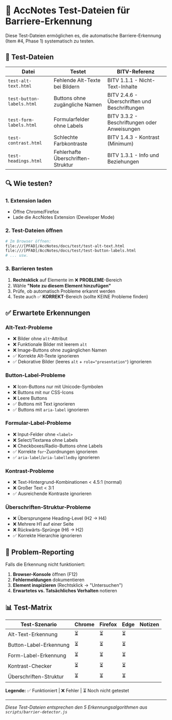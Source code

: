 # 🧪 AccNotes Test-Dateien für Barriere-Erkennung

Diese Test-Dateien ermöglichen es, die automatische Barriere-Erkennung (Item #4, Phase 1) systematisch zu testen.

## 📁 Test-Dateien

| Datei | Testet | BITV-Referenz |
|-------|--------|---------------|
| `test-alt-text.html` | Fehlende Alt-Texte bei Bildern | BITV 1.1.1 - Nicht-Text-Inhalte |
| `test-button-labels.html` | Buttons ohne zugängliche Namen | BITV 2.4.6 - Überschriften und Beschriftungen |
| `test-form-labels.html` | Formularfelder ohne Labels | BITV 3.3.2 - Beschriftungen oder Anweisungen |
| `test-contrast.html` | Schlechte Farbkontraste | BITV 1.4.3 - Kontrast (Minimum) |
| `test-headings.html` | Fehlerhafte Überschriften-Struktur | BITV 1.3.1 - Info und Beziehungen |

## 🔍 Wie testen?

### 1. Extension laden
- Öffne Chrome/Firefox
- Lade die AccNotes Extension (Developer Mode)

### 2. Test-Dateien öffnen
```bash
# Im Browser öffnen:
file:///[PFAD]/AccNotes/docs/test/test-alt-text.html
file:///[PFAD]/AccNotes/docs/test/test-button-labels.html
# ... usw.
```

### 3. Barrieren testen
1. **Rechtsklick** auf Elemente im ❌ **PROBLEME**-Bereich
2. Wähle **"Note zu diesem Element hinzufügen"**
3. Prüfe, ob automatisch Probleme erkannt werden
4. Teste auch ✅ **KORREKT**-Bereich (sollte KEINE Probleme finden)

## ✅ Erwartete Erkennungen

### Alt-Text-Probleme
- ❌ Bilder ohne `alt`-Attribut
- ❌ Funktionale Bilder mit leerem `alt`
- ❌ Image-Buttons ohne zugänglichen Namen
- ✅ Korrekte Alt-Texte ignorieren
- ✅ Dekorative Bilder (leeres `alt` + `role="presentation"`) ignorieren

### Button-Label-Probleme
- ❌ Icon-Buttons nur mit Unicode-Symbolen
- ❌ Buttons mit nur CSS-Icons
- ❌ Leere Buttons
- ✅ Buttons mit Text ignorieren
- ✅ Buttons mit `aria-label` ignorieren

### Formular-Label-Probleme
- ❌ Input-Felder ohne `<label>`
- ❌ Select/Textarea ohne Labels
- ❌ Checkboxes/Radio-Buttons ohne Labels
- ✅ Korrekte `for`-Zuordnungen ignorieren
- ✅ `aria-label`/`aria-labelledby` ignorieren

### Kontrast-Probleme
- ❌ Text-Hintergrund-Kombinationen < 4.5:1 (normal)
- ❌ Großer Text < 3:1
- ✅ Ausreichende Kontraste ignorieren

### Überschriften-Struktur-Probleme
- ❌ Übersprungene Heading-Level (H2 → H4)
- ❌ Mehrere H1 auf einer Seite
- ❌ Rückwärts-Sprünge (H6 → H2)
- ✅ Korrekte Hierarchie ignorieren

## 🐛 Problem-Reporting

Falls die Erkennung nicht funktioniert:

1. **Browser-Konsole** öffnen (F12)
2. **Fehlermeldungen** dokumentieren
3. **Element inspizieren** (Rechtsklick → "Untersuchen")
4. **Erwartetes vs. Tatsächliches Verhalten** notieren

## 📊 Test-Matrix

| Test-Szenario | Chrome | Firefox | Edge | Notizen |
|---------------|--------|---------|------|---------|
| Alt-Text-Erkennung | ⏳ | ⏳ | ⏳ | |
| Button-Label-Erkennung | ⏳ | ⏳ | ⏳ | |
| Form-Label-Erkennung | ⏳ | ⏳ | ⏳ | |
| Kontrast-Checker | ⏳ | ⏳ | ⏳ | |
| Überschriften-Struktur | ⏳ | ⏳ | ⏳ | |

**Legende:** ✅ Funktioniert | ❌ Fehler | ⏳ Noch nicht getestet

---

*Diese Test-Dateien entsprechen den 5 Erkennungsalgorithmen aus `scripts/barrier-detector.js`*